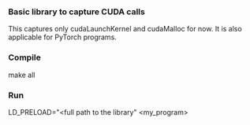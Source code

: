 ### Basic library to capture CUDA calls

This captures only cudaLaunchKernel and cudaMalloc for now. It is also applicable for PyTorch programs.

### Compile

make all

### Run

LD_PRELOAD="<full path to the library" <my_program>

